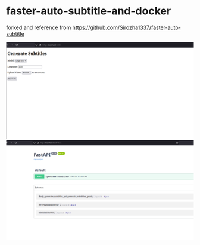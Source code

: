 # faster-auto-subtitle-and-docker

forked and reference from
https://github.com/Sirozha1337/faster-auto-subtitle

![App Screenshot](pictures/Screenshot_01.png)
![App Screenshot](pictures/Screenshot_02.png)


